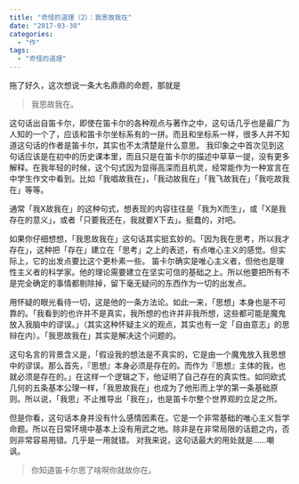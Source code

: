 ```yaml
---
title: "奇怪的道理（2）：我思故我在"
date: "2017-03-30"
categories: 
  - "作"
tags: 
  - "奇怪的道理"
---
```


拖了好久，这次想说一条大名鼎鼎的命题，那就是

> 我思故我在。

这句话出自笛卡尔，即使在笛卡尔的各种观点与著作之中，这句话几乎也是最广为人知的一个了，应该和笛卡尔坐标系有的一拼。而且和坐标系一样，很多人并不知道这句话的作者是笛卡尔，其实也不太清楚是什么意思。 我印象之中首次见到这句话应该是在初中的历史课本里，而且只是在笛卡尔的描述中草草一提，没有更多解释。在我年轻的时候，这个句式因为显得高深而且机灵，经常能作为一种宣言在中学生作文中看到。比如「我唱故我在」，「我动故我在」「我飞故我在」「我吃故我在」等等。

通常「我X故我在」的这种句式，想表现的内容往往是「我为X而生」，或「X是我存在的意义」，或者「只要我还在，我就要X下去」。挺蠢的，对吧。

如果你仔细想想，「我思故我在」这句话其实挺玄妙的。「因为我在思考，所以我才存在」，这种把「存在」建立在「思考」之上的表述，有点唯心主义的感觉。但实际上，它的出发点要比这个更朴素一些。 笛卡尔确实是唯心主义者，但他也是理性主义者的科学家。他的理论需要建立在坚实可信的基础之上。所以他要把所有不是完全确定的事情都剔除掉，留下毫无疑问的东西作为一切的出发点。

用怀疑的眼光看待一切，这是他的一条方法论。如此一来，「思想」本身也是不可靠的。「我看到的也许并不是真实，我所想的也许并非我所想，这些都可能是魔鬼放入我脑中的谬误。」（其实这种怀疑主义的观点，其实也有一定「自由意志」的思辩在内）。「我思故我在」其实是解决这个问题的。

这句名言的背景含义是，「假设我的想法是不真实的，它是由一个魔鬼放入我思想中的谬误。那么首先，『思想』本身必须是存在的。而作为『思想』主体的我，也就必须是存在的。」在这样一个逻辑之下，他证明了自己存在的真实性。如同欧式几何的五条基本公理一样，「我思故我在」也成为了他形而上学的第一条基础原则。所以说，「我思」不止推导出「我在」，也是笛卡尔整个世界观的立足之所。

但是你看，这句话本身并没有什么感情因素在。它是一个非常基础的唯心主义哲学命题。所以在日常环境中基本上没有用武之地。除非是在非常局限的话题之内，否则非常容易用错。几乎是一用就错。 对我来说，这句话最大的用处就是……嘲讽。

> 你知道笛卡尔思了啥啊你就故你在。
